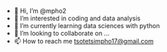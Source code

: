 - 👋 Hi, I’m @mpho2
- 👀 I’m interested in coding and data analysis
- 🌱 I’m currently learning data sciences with python
- 💞️ I’m looking to collaborate on ...
- 📫 How to reach me tsotetsimpho17@gmail.com

<!---
mpho2/mpho2 is a ✨ special ✨ repository because its `README.md` (this file) appears on your GitHub profile.
You can click the Preview link to take a look at your changes.
--->
